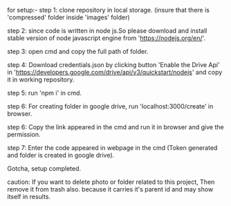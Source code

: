 for setup:-
   step 1: clone repository in local storage. (insure that there is 'compressed' folder inside 'images' folder)

   step 2: since code is written in node js.So please download and install stable version
      of node javascript engine from 'https://nodejs.org/en/'.

   step 3: open cmd and copy the full path of folder.

   step 4: Download credentials.json by clicking button 'Enable the Drive Api'
      in 'https://developers.google.com/drive/api/v3/quickstart/nodejs'
      and copy it in working repository.

   step 5: run 'npm i' in cmd.

   step 6: For creating folder in google drive, run 'localhost:3000/create' in browser.

   step 6: Copy the link appeared in the cmd and run it in browser and give the permission.
   
   step 7: Enter the code appeared in webpage in the cmd
      (Token generated and folder is created in google drive).
   
   Gotcha, setup completed.

   caution:
      If you want to delete photo or folder related to this project,
      Then remove it from trash also. because it carries it's parent
      id and may show itself in results.
